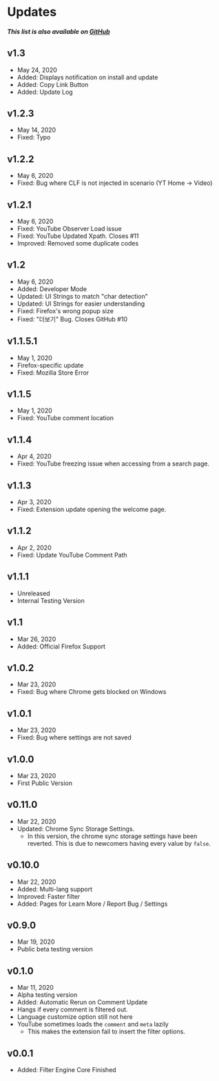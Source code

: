 # Updates
##### This list is also available on [GitHub](https://github.com/anaclumos/youtube-comment-language-filter/tree/master/docs/updates)

## v1.3
* May 24, 2020
* Added: Displays notification on install and update
* Added: Copy Link Button
* Added: Update Log

## v1.2.3
* May 14, 2020
* Fixed: Typo

## v1.2.2
* May 6, 2020
* Fixed: Bug where CLF is not injected in scenario (YT Home -> Video)

## v1.2.1
* May 6, 2020
* Fixed: YouTube Observer Load issue
* Fixed: YouTube Updated Xpath. Closes #11
* Improved: Removed some duplicate codes

## v1.2
* May 6, 2020
* Added: Developer Mode
* Updated: UI Strings to match "char detection"
* Updated: UI Strings for easier understanding
* Fixed: Firefox's wrong popup size
* Fixed: "더보기" Bug. Closes GitHub #10

## v1.1.5.1
* May 1, 2020
* Firefox-specific update
* Fixed: Mozilla Store Error

## v1.1.5
* May 1, 2020
* Fixed: YouTube comment location

## v1.1.4
* Apr 4, 2020
* Fixed: YouTube freezing issue when accessing from a search page.

## v1.1.3
* Apr 3, 2020
* Fixed: Extension update opening the welcome page.

## v1.1.2
* Apr 2, 2020
* Fixed: Update YouTube Comment Path

## v1.1.1
* Unreleased
* Internal Testing Version

## v1.1
* Mar 26, 2020
* Added: Official Firefox Support

## v1.0.2
* Mar 23, 2020
* Fixed: Bug where Chrome gets blocked on Windows

## v1.0.1
* Mar 23, 2020
* Fixed: Bug where settings are not saved

## v1.0.0
* Mar 23, 2020
* First Public Version

## v0.11.0
* Mar 22, 2020
* Updated: Chrome Sync Storage Settings.
    * In this version, the chrome sync storage settings have been reverted. This is due to newcomers having every value by `false`.

## v0.10.0
* Mar 22, 2020
* Added: Multi-lang support
* Improved: Faster filter
* Added: Pages for Learn More / Report Bug / Settings

## v0.9.0
* Mar 19, 2020
* Public beta testing version

## v0.1.0
* Mar 11, 2020
* Alpha testing version
* Added: Automatic Rerun on Comment Update
* Hangs if every comment is filtered out.
* Language customize option still not here
* YouTube sometimes loads the `comment` and `meta` lazily
    * This makes the extension fail to insert the filter options.

## v0.0.1
* Added: Filter Engine Core Finished
